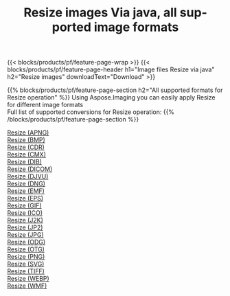 ﻿---
title: Resize images Via java, all supported image formats 
weight: 3920
url: /java/resize 
lang: en
langdirlevel: 2
locales: zh-hans,ja,it,ru,de,es,fr,nl,id,lt,pl,pt,vi,tr,ko,zh-hant,ar,hi,th,sv,cs,uk,he
description: Using Aspose.Imaging you can easily Resize images Via java
---

{{< blocks/products/pf/feature-page-wrap >}}
{{< blocks/products/pf/feature-page-header h1="Image files Resize via java" h2="Resize images" downloadText="Download" >}}


{{% blocks/products/pf/feature-page-section  h2="All supported formats for Resize operation" %}}
Using Aspose.Imaging you can easily apply Resize for different image formats
<br/>
Full list of supported conversions for Resize operation:
{{% /blocks/products/pf/feature-page-section %}}
<div class="container-fluid productfamilypage bg-gray">
    <div class="convertypes bg-gray agp-content section">
        <div class="container">
		<div class="row other-converters">
		    <div class='col-md-2 other-converter remove-lp remove-rp'><a href="/imaging/java/resize/apng" >Resize (APNG)</a></div><div class='col-md-2 other-converter remove-lp remove-rp'><a href="/imaging/java/resize/bmp" >Resize (BMP)</a></div><div class='col-md-2 other-converter remove-lp remove-rp'><a href="/imaging/java/resize/cdr" >Resize (CDR)</a></div><div class='col-md-2 other-converter remove-lp remove-rp'><a href="/imaging/java/resize/cmx" >Resize (CMX)</a></div><div class='col-md-2 other-converter remove-lp remove-rp'><a href="/imaging/java/resize/dib" >Resize (DIB)</a></div><div class='col-md-2 other-converter remove-lp remove-rp'><a href="/imaging/java/resize/dicom" >Resize (DICOM)</a></div><div class='col-md-2 other-converter remove-lp remove-rp'><a href="/imaging/java/resize/djvu" >Resize (DJVU)</a></div><div class='col-md-2 other-converter remove-lp remove-rp'><a href="/imaging/java/resize/dng" >Resize (DNG)</a></div><div class='col-md-2 other-converter remove-lp remove-rp'><a href="/imaging/java/resize/emf" >Resize (EMF)</a></div><div class='col-md-2 other-converter remove-lp remove-rp'><a href="/imaging/java/resize/eps" >Resize (EPS)</a></div><div class='col-md-2 other-converter remove-lp remove-rp'><a href="/imaging/java/resize/gif" >Resize (GIF)</a></div><div class='col-md-2 other-converter remove-lp remove-rp'><a href="/imaging/java/resize/ico" >Resize (ICO)</a></div><div class='col-md-2 other-converter remove-lp remove-rp'><a href="/imaging/java/resize/j2k" >Resize (J2K)</a></div><div class='col-md-2 other-converter remove-lp remove-rp'><a href="/imaging/java/resize/jp2" >Resize (JP2)</a></div><div class='col-md-2 other-converter remove-lp remove-rp'><a href="/imaging/java/resize/jpg" >Resize (JPG)</a></div><div class='col-md-2 other-converter remove-lp remove-rp'><a href="/imaging/java/resize/odg" >Resize (ODG)</a></div><div class='col-md-2 other-converter remove-lp remove-rp'><a href="/imaging/java/resize/otg" >Resize (OTG)</a></div><div class='col-md-2 other-converter remove-lp remove-rp'><a href="/imaging/java/resize/png" >Resize (PNG)</a></div><div class='col-md-2 other-converter remove-lp remove-rp'><a href="/imaging/java/resize/svg" >Resize (SVG)</a></div><div class='col-md-2 other-converter remove-lp remove-rp'><a href="/imaging/java/resize/tiff" >Resize (TIFF)</a></div><div class='col-md-2 other-converter remove-lp remove-rp'><a href="/imaging/java/resize/webp" >Resize (WEBP)</a></div><div class='col-md-2 other-converter remove-lp remove-rp'><a href="/imaging/java/resize/wmf" >Resize (WMF)</a></div>
                </div>
        </div>
    </div>
</div>
<br/>
